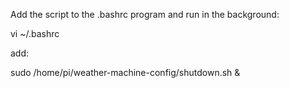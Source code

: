 Add the script to the .bashrc program and run in the background:

vi ~/.bashrc
 

add:

sudo /home/pi/weather-machine-config/shutdown.sh &

